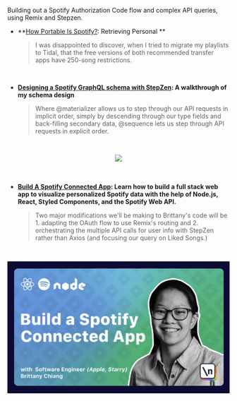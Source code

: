 Building out a Spotify Authorization Code flow and complex API queries, using Remix and Stepzen.

- **[How Portable Is Spotify?](draft.md): Retrieving Personal **


  > I was disappointed to discover, when I tried to migrate my playlists to Tidal, that the free versions of both recommended transfer apps have 250-song restrictions.

<br/>

- **[Designing a Spotify GraphQL schema with StepZen](stepzen.md): A walkthrough of my schema design**


  > Where @materializer allows us to step through our API requests in implicit order, simply by descending through our type fields and back-filling secondary data, @sequence lets us step through API requests in explicit order. 

<br/>

<p align="center">
  <img src="././images/spotifywithtoken.png"/>
</p>

<br/>

- **[Build A Spotify Connected App](https://www.newline.co/courses/build-a-spotify-connected-app): Learn how to build a full stack web app to visualize personalized Spotify data with the help of Node.js, React, Styled Components, and the Spotify Web API.**


  > Two major modifications we'll be making to Brittany's code will be 1. adapting the OAuth flow to use Remix's routing and 2. orchestrating the multiple API calls for user info with StepZen rather than Axios (and focusing our query on Liked Songs.)

<br/>

<p align="center">
  <img src="././images/newline.png"/>
</p>